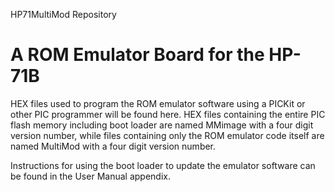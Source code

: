 HP71MultiMod Repository

# A ROM Emulator Board for the HP-71B
HEX files used to program the ROM emulator software using a PICKit
or other PIC programmer will be found here. HEX files containing
the entire PIC flash memory including boot loader are named MMimage
with a four digit version number, while files containing only the
ROM emulator code itself are named MultiMod with a four digit version
number.

Instructions for using the boot loader to update the emulator software
can be found in the User Manual appendix.